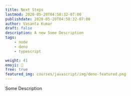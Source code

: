 ```yaml
---
title: Next Steps
lastmod: 2020-05-20T04:58:32-07:00
publishdate: 2020-05-20T04:58:32-07:00
author: Vasanta Kumar
draft: false
description: A new Some Description
tags: 
    - node
    - deno
    - typescript

weight: 41
emoji: 🦕
free: true
featured_img: courses/javascript/img/deno-featured.png
---
```


Some Description